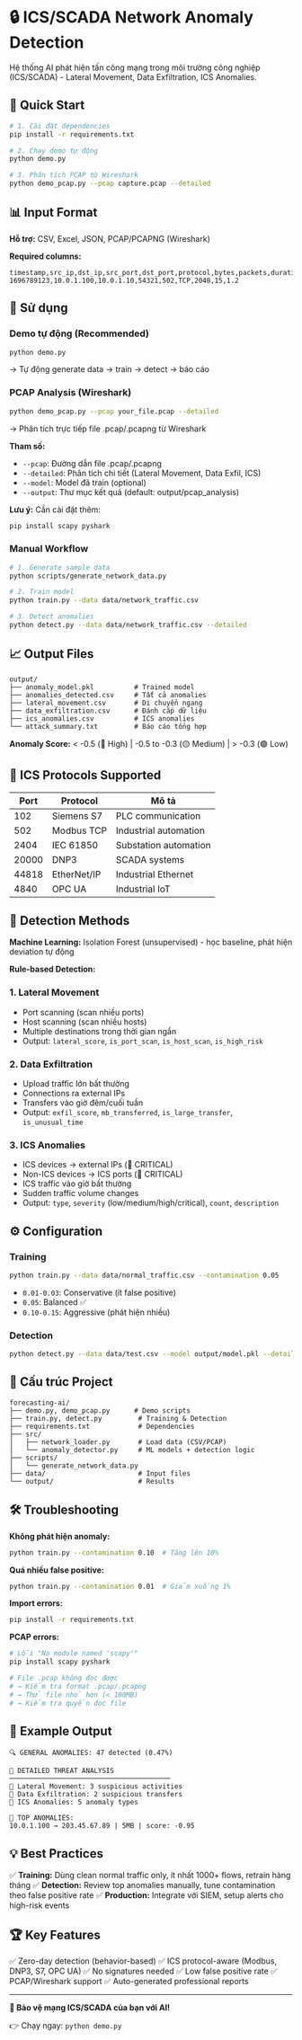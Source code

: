 # 🔒 ICS/SCADA Network Anomaly Detection

Hệ thống AI phát hiện tấn công mạng trong môi trường công nghiệp (ICS/SCADA) - Lateral Movement, Data Exfiltration, ICS Anomalies.

## 🚀 Quick Start

```bash
# 1. Cài đặt dependencies
pip install -r requirements.txt

# 2. Chạy demo tự động
python demo.py

# 3. Phân tích PCAP từ Wireshark
python demo_pcap.py --pcap capture.pcap --detailed
```

## 📊 Input Format

**Hỗ trợ:** CSV, Excel, JSON, PCAP/PCAPNG (Wireshark)

**Required columns:**
```csv
timestamp,src_ip,dst_ip,src_port,dst_port,protocol,bytes,packets,duration
1696789123,10.0.1.100,10.0.1.10,54321,502,TCP,2048,15,1.2
```

## 🔧 Sử dụng

### Demo tự động (Recommended)
```bash
python demo.py
```
→ Tự động generate data → train → detect → báo cáo

### PCAP Analysis (Wireshark)
```bash
python demo_pcap.py --pcap your_file.pcap --detailed
```
→ Phân tích trực tiếp file .pcap/.pcapng từ Wireshark

**Tham số:**
- `--pcap`: Đường dẫn file .pcap/.pcapng
- `--detailed`: Phân tích chi tiết (Lateral Movement, Data Exfil, ICS)
- `--model`: Model đã train (optional)
- `--output`: Thư mục kết quả (default: output/pcap_analysis)

**Lưu ý:** Cần cài đặt thêm:
```bash
pip install scapy pyshark
```

### Manual Workflow
```bash
# 1. Generate sample data
python scripts/generate_network_data.py

# 2. Train model
python train.py --data data/network_traffic.csv

# 3. Detect anomalies
python detect.py --data data/network_traffic.csv --detailed
```

## 📈 Output Files

```
output/
├── anomaly_model.pkl          # Trained model
├── anomalies_detected.csv     # Tất cả anomalies
├── lateral_movement.csv       # Di chuyển ngang
├── data_exfiltration.csv      # Đánh cắp dữ liệu
├── ics_anomalies.csv          # ICS anomalies
└── attack_summary.txt         # Báo cáo tổng hợp
```

**Anomaly Score:** < -0.5 (🔴 High) | -0.5 to -0.3 (🟡 Medium) | > -0.3 (🟢 Low)

## 🔌 ICS Protocols Supported

| Port  | Protocol     | Mô tả |
|-------|--------------|-------|
| 102   | Siemens S7   | PLC communication |
| 502   | Modbus TCP   | Industrial automation |
| 2404  | IEC 61850    | Substation automation |
| 20000 | DNP3         | SCADA systems |
| 44818 | EtherNet/IP  | Industrial Ethernet |
| 4840  | OPC UA       | Industrial IoT |

## 🎯 Detection Methods

**Machine Learning:** Isolation Forest (unsupervised) - học baseline, phát hiện deviation tự động

**Rule-based Detection:**

### 1. Lateral Movement
- Port scanning (scan nhiều ports)
- Host scanning (scan nhiều hosts)
- Multiple destinations trong thời gian ngắn
- Output: `lateral_score`, `is_port_scan`, `is_host_scan`, `is_high_risk`

### 2. Data Exfiltration
- Upload traffic lớn bất thường
- Connections ra external IPs
- Transfers vào giờ đêm/cuối tuần
- Output: `exfil_score`, `mb_transferred`, `is_large_transfer`, `is_unusual_time`

### 3. ICS Anomalies
- ICS devices → external IPs (🚨 CRITICAL)
- Non-ICS devices → ICS ports (🚨 CRITICAL)
- ICS traffic vào giờ bất thường
- Sudden traffic volume changes
- Output: `type`, `severity` (low/medium/high/critical), `count`, `description`

## ⚙️ Configuration

### Training
```bash
python train.py --data data/normal_traffic.csv --contamination 0.05
```
- `0.01-0.03`: Conservative (ít false positive)
- `0.05`: Balanced ✅
- `0.10-0.15`: Aggressive (phát hiện nhiều)

### Detection
```bash
python detect.py --data data/test.csv --model output/model.pkl --detailed
```

## 📁 Cấu trúc Project

```
forecasting-ai/
├── demo.py, demo_pcap.py      # Demo scripts
├── train.py, detect.py         # Training & Detection
├── requirements.txt            # Dependencies
├── src/
│   ├── network_loader.py       # Load data (CSV/PCAP)
│   └── anomaly_detector.py     # ML models + detection logic
├── scripts/
│   └── generate_network_data.py
├── data/                       # Input files
└── output/                     # Results
```

## 🛠️ Troubleshooting

**Không phát hiện anomaly:**
```bash
python train.py --contamination 0.10  # Tăng lên 10%
```

**Quá nhiều false positive:**
```bash
python train.py --contamination 0.01  # Giảm xuống 1%
```

**Import errors:**
```bash
pip install -r requirements.txt
```

**PCAP errors:**
```bash
# Lỗi "No module named 'scapy'"
pip install scapy pyshark

# File .pcap không đọc được
# → Kiểm tra format .pcap/.pcapng
# → Thử file nhỏ hơn (< 100MB)
# → Kiểm tra quyền đọc file
```

## 🚨 Example Output

```
🔍 GENERAL ANOMALIES: 47 detected (0.47%)

🎯 DETAILED THREAT ANALYSIS
────────────────────────────────────────
🚨 Lateral Movement: 3 suspicious activities
🚨 Data Exfiltration: 2 suspicious transfers
🚨 ICS Anomalies: 5 anomaly types

🔴 TOP ANOMALIES:
10.0.1.100 → 203.45.67.89 | 5MB | score: -0.95
```

## 💡 Best Practices

✅ **Training:** Dùng clean normal traffic only, ít nhất 1000+ flows, retrain hàng tháng
✅ **Detection:** Review top anomalies manually, tune contamination theo false positive rate
✅ **Production:** Integrate với SIEM, setup alerts cho high-risk events

## 🏆 Key Features

✅ Zero-day detection (behavior-based)
✅ ICS protocol-aware (Modbus, DNP3, S7, OPC UA)
✅ No signatures needed
✅ Low false positive rate
✅ PCAP/Wireshark support
✅ Auto-generated professional reports

---

**🔐 Bảo vệ mạng ICS/SCADA của bạn với AI!**

👉 Chạy ngay: `python demo.py`
